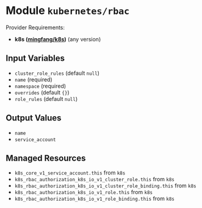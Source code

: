 
# Module `kubernetes/rbac`

Provider Requirements:
* **k8s ([mingfang/k8s](https://registry.terraform.io/providers/mingfang/k8s/latest))** (any version)

## Input Variables
* `cluster_role_rules` (default `null`)
* `name` (required)
* `namespace` (required)
* `overrides` (default `{}`)
* `role_rules` (default `null`)

## Output Values
* `name`
* `service_account`

## Managed Resources
* `k8s_core_v1_service_account.this` from `k8s`
* `k8s_rbac_authorization_k8s_io_v1_cluster_role.this` from `k8s`
* `k8s_rbac_authorization_k8s_io_v1_cluster_role_binding.this` from `k8s`
* `k8s_rbac_authorization_k8s_io_v1_role.this` from `k8s`
* `k8s_rbac_authorization_k8s_io_v1_role_binding.this` from `k8s`

